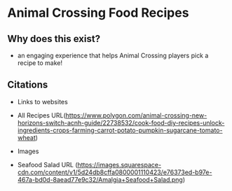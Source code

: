 # Animal Crossing Food Recipes

## Why does this exist? 
- an engaging experience that helps Animal Crossing players pick a recipe to make!  
## Citations
- Links to websites 
- All Recipes URL(https://www.polygon.com/animal-crossing-new-horizons-switch-acnh-guide/22738532/cook-food-diy-recipes-unlock-ingredients-crops-farming-carrot-potato-pumpkin-sugarcane-tomato-wheat)



- Images 
- Seafood Salad URL (https://images.squarespace-cdn.com/content/v1/5d24db8cffa0800001110423/e76373ed-b97e-467a-bd0d-8aead77e9c32/Amalgia+Seafood+Salad.png)